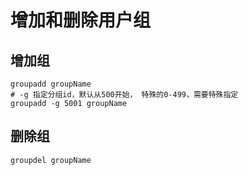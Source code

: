 # 增加和删除用户组

## 增加组
```
groupadd groupName
# -g 指定分组id，默认从500开始， 特殊的0-499，需要特殊指定
groupadd -g 5001 groupName
```

## 删除组
```
groupdel groupName
```